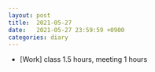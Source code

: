 ```yaml
---
layout: post
title:  2021-05-27
date:   2021-05-27 23:59:59 +0900
categories: diary
---
```


- [Work] class 1.5 hours, meeting 1 hours
